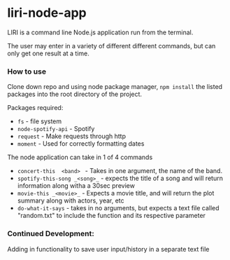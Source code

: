 # liri-node-app
 LIRI is a command line Node.js application run from the terminal.

 The user may enter in a variety of different different commands, but can only get one result at a time.
 
### How to use
 Clone down repo and using node package manager, `npm install` the listed packages into the root directory of the project.

Packages required:
 * `fs` - file system
 * `node-spotify-api` - Spotify
 * `request` - Make requests through http
 * `moment` - Used for correctly formatting dates

The node application can take in 1 of 4 commands
  - `concert-this  <band> ` - Takes in one argument, the name of the band.
  - `spotify-this-song _<song>_` -  expects the title of a song and will return information along witha a 30sec preview
  - `movie-this _<movie>_` - Expects a movie title, and will return the plot summary along with actors, year, etc
  - `do-what-it-says` - takes in no arguments, but expects a text file called "random.txt" to include the function and its respective parameter


### Continued Development:
 Adding in functionality to save user input/history in a separate text file
